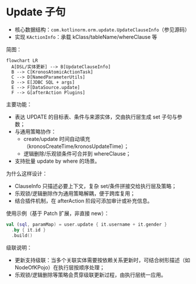 # Update 子句

- 核心数据结构：`com.kotlinorm.orm.update.UpdateClauseInfo`（参见源码）
- 实现 `KActionInfo`：承载 kClass/tableName/whereClause 等

简图：
```mermaid
flowchart LR
  A[DSL/实体更新] --> B[UpdateClauseInfo]
  B --> C[KronosAtomicActionTask]
  C --> D[NamedParameterUtils]
  D --> E[JDBC SQL + args]
  E --> F[DataSource.update]
  F --> G[afterAction Plugins]
```

主要功能：
- 表达 UPDATE 的目标表、条件与来源实体，交由执行层生成 set 子句与参数；
- 与通用策略协作：
  - create/update 时间自动填充（kronosCreateTime/kronosUpdateTime）；
  - 逻辑删除/乐观锁条件可合并到 whereClause；
- 支持批量 update by where 的场景。

为什么这样设计：
- ClauseInfo 只描述必要上下文，复杂 set/条件拼接交给执行层及策略；
- 乐观锁/逻辑删除作为通用策略解耦，便于跨库复用；
- 结合插件机制，在 afterAction 阶段可添加审计或补充信息。

使用示例（基于 Patch 扩展，非直接 new）：
```kotlin
val (sql, paramMap) = user.update { it.username + it.gender }
  .by { it.id }
  .build()
```

级联说明：
- 更新支持级联：当多个关联实体需要按依赖关系更新时，可结合树形描述（如 NodeOfKPojo）在执行层按顺序处理；
- 乐观锁/逻辑删除等策略会贯穿级联更新过程，由执行层统一应用。